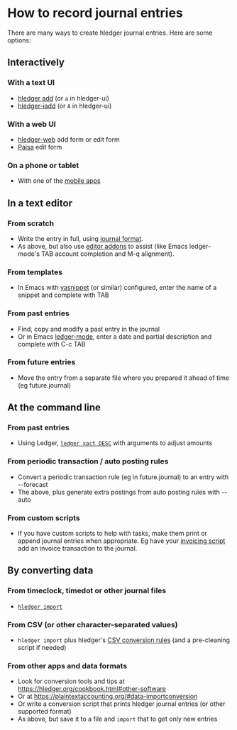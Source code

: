 # How to record journal entries

<div class=pagetoc>

<!-- toc -->
</div>

There are many ways to create hledger journal entries.
Here are some options:

## Interactively

### With a text UI

- [hledger add](hledger.md#add) (or `a` in hledger-ui)
- [hledger-iadd](https://hackage.haskell.org/package/hledger-iadd) (or `A` in hledger-ui)

### With a web UI

- [hledger-web](https://hledger.org/hledger-web.html) add form or edit form
- [Paisa](https://paisa.fyi) edit form

### On a phone or tablet

- With one of the [mobile apps](mobile.md)

## In a text editor

### From scratch
- Write the entry in full, using [journal format](hledger.md#journal).
- As above, but also use [editor addons](editors.md) to assist
  (like Emacs ledger-mode's TAB account completion and M-q alignment).

### From templates
- In Emacs with [yasnippet](https://www.emacswiki.org/emacs/Yasnippet) (or similar) configured, enter the name of a snippet and complete with TAB

### From past entries
- Find, copy and modify a past entry in the journal
- Or in Emacs [ledger-mode](editors.md#ledger-mode), enter a date and partial description and complete with C-c TAB

### From future entries
- Move the entry from a separate file where you prepared it ahead of time (eg future.journal) 

## At the command line

### From past entries
- Using Ledger, [`ledger xact DESC`](https://ledger-cli.org/doc/ledger3.html#xact) with arguments to adjust amounts

### From periodic transaction / auto posting rules
- Convert a periodic transaction rule (eg in future.journal) to an entry with --forecast
- The above, plus generate extra postings from auto posting rules with --auto

### From custom scripts
- If you have custom scripts to help with tasks, make them print or append journal entries when appropriate.
  Eg have your [invoicing script](https://github.com/simonmichael/hledger/tree/master/examples/invoicing/invoice-script) add an invoice transaction to the journal.

## By converting data

### From timeclock, timedot or other journal files
- [`hledger import`](hledger.md#import)

### From CSV (or other character-separated values)
- `hledger import` plus hledger's [CSV conversion rules](hledger.md#csv) (and a pre-cleaning script if needed)

### From other apps and data formats
- Look for conversion tools and tips at <https://hledger.org/cookbook.html#other-software>
- Or at <https://plaintextaccounting.org/#data-importconversion>
- Or write a conversion script that prints hledger journal entries (or other supported format)
- As above, but save it to a file and `import` that to get only new entries
